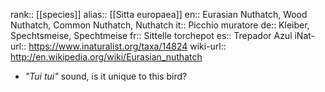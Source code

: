 rank:: [[species]]
alias:: [[Sitta europaea]]
en:: Eurasian Nuthatch, Wood Nuthatch, Common Nuthatch, Nuthatch
it:: Picchio muratore
de:: Kleiber, Spechtsmeise, Spechtmeise
fr:: Sittelle torchepot
es:: Trepador Azul
iNat-url:: https://www.inaturalist.org/taxa/14824
wiki-url:: http://en.wikipedia.org/wiki/Eurasian_nuthatch

- *"Tui tui"* sound, is it unique to this bird?